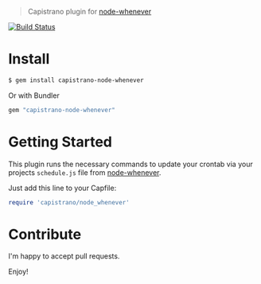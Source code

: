 > Capistrano plugin for [node-whenever](https://github.com/toymachiner62/node-whenever)

[![Build Status](https://travis-ci.org/toymachiner62/capistrano-node-whenever.svg?branch=master)](https://travis-ci.org/toymachiner62/capistrano-node-whenever)

# Install

```sh
$ gem install capistrano-node-whenever
```

Or with Bundler

```ruby
gem "capistrano-node-whenever"
```

# Getting Started

This plugin runs the necessary commands to update your crontab via your projects `schedule.js` file from [node-whenever](https://github.com/toymachiner62/node-whenever).

Just add this line to your Capfile:

```ruby
require 'capistrano/node_whenever'
```

# Contribute
I'm happy to accept pull requests.

Enjoy!
